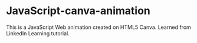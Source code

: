 # JavaScript-canva-animation
This is a JavaScript Web animation created on HTML5 Canva. Learned from LinkedIn Learning tutorial.
